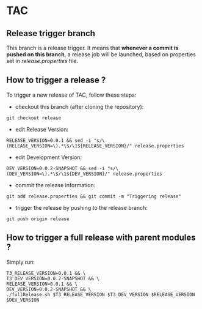 # TAC

## Release trigger branch

This branch is a release trigger. It means that **whenever a commit is pushed on this branch**, a release job will be launched, based on properties set in *release.properties* file.

## How to trigger a release ?

To trigger a new release of TAC, follow these steps:

* checkout this branch (after cloning the repository):
```shell
git checkout release
```

* edit Release Version:
```shell
RELEASE_VERSION=0.0.1 && sed -i "s/\(RELEASE_VERSION=\).*\$/\1${RELEASE_VERSION}/" release.properties
```

* edit Development Version:
```shell
DEV_VERSION=0.0.2-SNAPSHOT && sed -i "s/\(DEV_VERSION=\).*\$/\1${DEV_VERSION}/" release.properties
```

* commit the release information:
```shell
git add release.properties && git commit -m "Triggering release"
```

* trigger the release by pushing to the release branch:
```shell
git push origin release
```

## How to trigger a full release with parent modules ?

Simply run:
```shell
T3_RELEASE_VERSION=0.0.1 && \
T3_DEV_VERSION=0.0.2-SNAPSHOT && \
RELEASE_VERSION=0.0.1 && \
DEV_VERSION=0.0.2-SNAPSHOT && \
./fullRelease.sh $T3_RELEASE_VERSION $T3_DEV_VERSION $RELEASE_VERSION $DEV_VERSION
```
